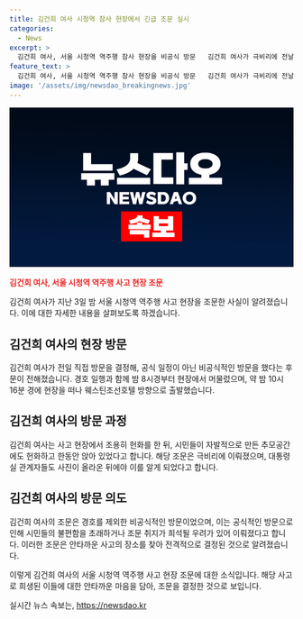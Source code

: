 ```yaml
---
title: 김건희 여사 시청역 참사 현장에서 긴급 조문 실시
categories:
  - News
excerpt: >
  김건희 여사, 서울 시청역 역주행 참사 현장을 비공식 방문   김건희 여사가 극비리에 전날 서울 시청역 역주행 사고 현장을 방문했다. 사진 속 그녀는 흰색 조화(弔花)를 들고 어두운 색의 치마 원피스를 입었으며, 추모공간에 헌화하고 조용히 머물렀다. 김 여사의 방문은 대통령실도 알지 못한 비공식적인 방문이었고, 경호를 제외하고는 다른 공식 일정이 없었다. 해당 현장은 참사 이후에도 시민들이 방문하는 장소로 남아있다.
feature_text: >
  김건희 여사, 서울 시청역 역주행 참사 현장을 비공식 방문   김건희 여사가 극비리에 전날 서울 시청역 역주행 사고 현장을 방문했다. 사진 속 그녀는 흰색 조화(弔花)를 들고 어두운 색의 치마 원피스를 입었으며, 추모공간에 헌화하고 조용히 머물렀다. 김 여사의 방문은 대통령실도 알지 못한 비공식적인 방문이었고, 경호를 제외하고는 다른 공식 일정이 없었다. 해당 현장은 참사 이후에도 시민들이 방문하는 장소로 남아있다.
image: '/assets/img/newsdao_breakingnews.jpg'
---
```


<p><img src="/assets/img/newsdao_breakingnews.jpg" alt="pcversion 속보" /></p>

<p><b><span style="color: #ee2323;">김건희 여사, 서울 시청역 역주행 사고 현장 조문</span></b></p>

<p>김건희 여사가 지난 3일 밤 서울 시청역 역주행 사고 현장을 조문한 사실이 알려졌습니다. 이에 대한 자세한 내용을 살펴보도록 하겠습니다. </p>

<h2 data-ke-size="size26">김건희 여사의 현장 방문</h2>

<p>김건희 여사가 전일 직접 방문을 결정해, 공식 일정이 아닌 비공식적인 방문을 했다는 후문이 전해졌습니다. 경호 일행과 함께 밤 8시경부터 현장에서 머물렀으며, 약 밤 10시 16분 경에 현장을 떠나 웨스틴조선호텔 방향으로 출발했습니다.</p>

<p data-ke-size="size16"></p>

<h2 data-ke-size="size26">김건희 여사의 방문 과정</h2>

<p>김건희 여사는 사고 현장에서 조용히 헌화를 한 뒤, 시민들이 자발적으로 만든 추모공간에도 헌화하고 한동안 앉아 있었다고 합니다. 해당 조문은 극비리에 이뤄졌으며, 대통령실 관계자들도 사진이 올라온 뒤에야 이를 알게 되었다고 합니다.</p>

<p data-ke-size="size16"></p>

<h2 data-ke-size="size26">김건희 여사의 방문 의도</h2>

<p>김건희 여사의 조문은 경호를 제외한 비공식적인 방문이었으며, 이는 공식적인 방문으로 인해 시민들의 불편함을 초래하거나 조문 취지가 희석될 우려가 있어 이뤄졌다고 합니다. 이러한 조문은 안타까운 사고의 장소를 찾아 전격적으로 결정된 것으로 알려졌습니다.</p>

<p>이렇게 김건희 여사의 서울 시청역 역주행 사고 현장 조문에 대한 소식입니다. 해당 사고로 희생된 이들에 대한 안타까운 마음을 담아, 조문을 결정한 것으로 보입니다.</p>
실시간 뉴스 속보는, <a href="https://newsdao.kr" rel="dofollow">https://newsdao.kr</a>


